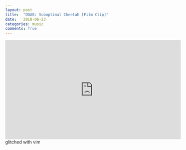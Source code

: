 ```yaml
---
layout: post
title:  "DOAB: Suboptimal Cheetah [Film Clip]"
date:   2018-06-23
categories: music
comments: True
---
```

<iframe width="560" height="315" src="https://www.youtube.com/embed/0Ill57SFooA" frameborder="0" allow="accelerometer; autoplay; encrypted-media; gyroscope; picture-in-picture" allowfullscreen></iframe>
glitched with vim
